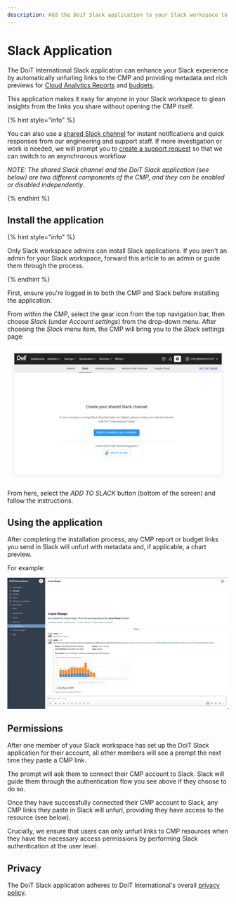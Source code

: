 ```yaml
---
description: Add the DoiT Slack application to your Slack workspace to unfurl links to the CMP with rich previews
---
```


# Slack Application

The DoiT International Slack application can enhance your Slack experience by automatically unfurling links to the CMP and providing metadata and rich previews for [Cloud Analytics Reports](../cloud-analytics/create-cloud-report/README.md) and [budgets](../cloud-analytics/manage-budgets.md).

This application makes it easy for anyone in your Slack workspace to glean insights from the links you share without opening the CMP itself.

{% hint style="info" %}

You can also use a [shared Slack channel](../services/consulting-support/shared-slack-channel.md) for instant notifications and quick responses from our engineering and support staff. If more investigation or work is needed, we will prompt you to [create a support request](../services/consulting-support/README.md) so that we can switch to an asynchronous workflow

_NOTE: The shared Slack channel and the DoiT Slack application (see below) are two different components of the CMP, and they can be enabled or disabled independently._

{% endhint %}

## Install the application

{% hint style="info" %}

Only Slack workspace admins can install Slack applications. If you aren't an admin for your Slack workspace, forward this article to an admin or guide them through the process.

{% endhint %}

First, ensure you're logged in to both the CMP and Slack before installing the application.

From within the CMP, select the gear icon from the top navigation bar, then choose _Slack_ (under _Account settings_) from the drop-down menu. After choosing the _Slack_ menu item, the CMP will bring you to the _Slack_ settings page:

![A screenshot showing the _Slack_ settings page](../.gitbook/assets/cmp-settings-slack-create.png)

From here, select the _ADD TO SLACK_ button (bottom of the screen) and follow the instructions.

## Using the application

After completing the installation process, any CMP report or budget links you send in Slack will unfurl with metadata and, if applicable, a chart preview.

For example:

![A screenshot of an unfurled link in Slack](../.gitbook/assets/slack-link-unfurled.png)

## Permissions

After one member of your Slack workspace has set up the DoiT Slack application for their account, all other members will see a prompt the next time they paste a CMP link.

The prompt will ask them to connect their CMP account to Slack. Slack will guide them through the authentication flow you see above if they choose to do so.

Once they have successfully connected their CMP account to Slack, any CMP links they paste in Slack will unfurl, providing they have access to the resource (see below).

Crucially, we ensure that users can only unfurl links to CMP resources when they have the necessary access permissions by performing Slack authentication at the user level.

## Privacy

The DoiT Slack application adheres to DoiT International's overall [privacy policy](https://www.doit-intl.com/privacy).
